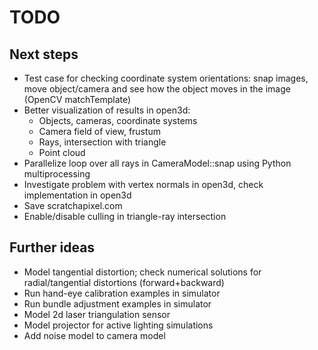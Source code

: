 # TODO

## Next steps

* Test case for checking coordinate system orientations: snap images, move object/camera and see how the object moves in the image (OpenCV matchTemplate)
* Better visualization of results in open3d:
    * Objects, cameras, coordinate systems
	* Camera field of view, frustum
	* Rays, intersection with triangle
	* Point cloud
* Parallelize loop over all rays in CameraModel::snap using Python multiprocessing
* Investigate problem with vertex normals in open3d, check implementation in open3d
* Save scratchapixel.com
* Enable/disable culling in triangle-ray intersection

## Further ideas

* Model tangential distortion; check numerical solutions for radial/tangential distortions (forward+backward)
* Run hand-eye calibration examples in simulator
* Run bundle adjustment examples in simulator
* Model 2d laser triangulation sensor
* Model projector for active lighting simulations
* Add noise model to camera model

